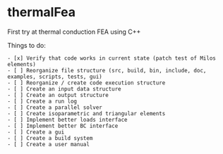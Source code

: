 # thermalFea
First try at thermal conduction FEA using C++


Things to do:

    - [x] Verify that code works in current state (patch test of Milos elements)
    - [ ] Reorganize file structure (src, build, bin, include, doc, examples, scripts, tests, gui)
    - [ ] Reorganize / create code execution structure
    - [ ] Create an input data structure
    - [ ] Create an output structure
    - [ ] Create a run log
    - [ ] Create a parallel solver
    - [ ] Create isoparametric and triangular elements
    - [ ] Implement better loads interface
    - [ ] Implement better BC interface
    - [ ] Create a gui
    - [ ] Create a build system
    - [ ] Create a user manual

